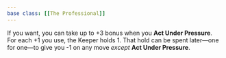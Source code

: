```yaml
---
base class: [[The Professional]]
---
```

If you want, you can take up to +3 bonus when you **Act Under Pressure**. For each +1 you use, the Keeper holds 1. That hold can be spent later—one for one—to give you -1 on any move *except* **Act Under Pressure**.